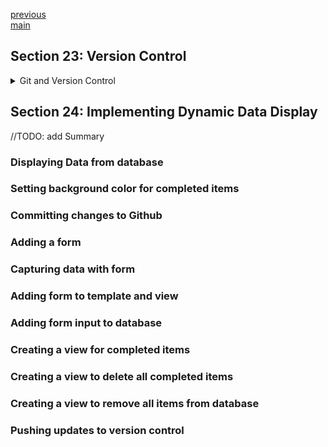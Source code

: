 <!--
// cSpell:ignore pycache
-->

[previous](section_20_22_web_scraping_django.md)\
[main](../README.md)

## Section 23: Version Control

<details>
<summary>
Git and Version Control
</summary>

### What is Git

version control record changes to files over time. git is distributed, it's not dependant on a single source, it's used in both big and small projects.

git runs on a command line, git uses repositories to track changes. it can be used by a team and keep a record of changes.

### What is Github

github is a web based git repository hosting service. it has a graphical interface to look through repositories and branches, it also provides tools like tracking tasks and bugs, it's the largest host of source code.

### Installing Git

```sh
sudo apt-get install git

```

### Git Configuration

when we change the git configurations, we can do it one on of the three levels:

- system level configurations
- user level configurations
- repository level configurations

```sh
git config --system
git config --global #user
git config --local #default behavior
git config --worktree
```

so for example, we can set the user name and email

```sh
git config --global user.name "benjamin"
git config --local user.email "abc@gmail.com"

git config --system --list
git config --global --list
git config --local --list
```

### Creating Github Account

go to the website and do the thing.

### Initializing git repository

```sh
git init
ls .git
```

### Adding files and Excluding files From Version Control

the _.gitignore_ file stores which files won't be uploaded to the repository, we won't track the the virtual environment, for example.

so we simply add the path of the files into the .gitignore file.

```sh
git status
git add . #add everything
git status
git rm -r --cached myLst/__pycache__
echo "__pycache__" >> .gitignore
git status
```

adding means taking files into the staging file, this is still before committing them to version control.

the next step is to commit the files, which means making a snapshot of the status of the repository

```sh
git commit -m "message!"
```

### Using a Remote Repository

we need a repository in github.

```sh
git remote -v
git remote add origin https://github.com/username/repositroy.git
git remote -v
git push -u origin master # upstream remote repo and branch
git status
```

</details>

## Section 24: Implementing Dynamic Data Display

<!-- <details> -->
<summary>
//TODO: add Summary
</summary>

### Displaying Data from database

### Setting background color for completed items

### Committing changes to Github

### Adding a form

### Capturing data with form

### Adding form to template and view

### Adding form input to database

### Creating a view for completed items

### Creating a view to delete all completed items

### Creating a view to remove all items from database

### Pushing updates to version control

</details>
